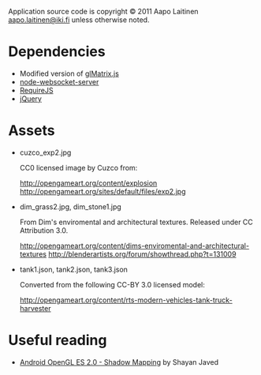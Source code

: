 Application source code is copyright © 2011 Aapo Laitinen <aapo.laitinen@iki.fi>
unless otherwise noted.

# Dependencies #

*   Modified version of [glMatrix.js](http://code.google.com/p/glmatrix/)
*   [node-websocket-server](https://github.com/miksago/node-websocket-server)
*   [RequireJS](http://requirejs.org/)
*   [jQuery](http://jquery.com/)

# Assets #

*   cuzco_exp2.jpg

    CC0 licensed image by Cuzco from:

    http://opengameart.org/content/explosion
    http://opengameart.org/sites/default/files/exp2.jpg

*   dim_grass2.jpg, dim_stone1.jpg

    From Dim's enviromental and architectural textures. Released under
    CC Attribution 3.0.

    http://opengameart.org/content/dims-enviromental-and-architectural-textures
    http://blenderartists.org/forum/showthread.php?t=131009

*   tank1.json, tank2.json, tank3.json

    Converted from the following CC-BY 3.0 licensed model:

    http://opengameart.org/content/rts-modern-vehicles-tank-truck-harvester

# Useful reading #

*   [Android OpenGL ES 2.0 - Shadow Mapping](http://blog.shayanjaved.com/2011/05/20/android-opengl-es-2-0-shadow-mapping/)
    by Shayan Javed